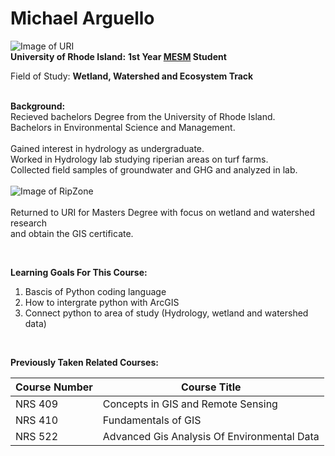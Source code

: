 # Michael Arguello

![Image of URI](https://www.logolynx.com/images/logolynx/10/10e29026ed80bd67e05cb2200a39a490.png)
<br />
**University of Rhode Island:**
**1st Year [MESM](https://web.uri.edu/cels-gradprograms/mesm/#) Student** 

Field of Study: **Wetland, Watershed and Ecosystem Track**<br />
<br />

**Background:**<br />
Recieved bachelors Degree from the University of Rhode Island.<br />
Bachelors in Environmental Science and Management. <br />
<br />
Gained interest in hydrology as undergraduate.<br />
Worked in Hydrology lab studying riperian areas on turf farms.<br />
Collected field samples of groundwater and GHG and analyzed in lab. <br />
<br />
![Image of RipZone](https://bloximages.newyork1.vip.townnews.com/hampshirereview.com/content/tncms/assets/v3/editorial/b/3c/b3c33a90-ca75-11e5-b9b7-1f05dd3530e1/56b1f968f3958.image.jpg?resize=400%2C247)
<br />
<br />
Returned to URI for Masters Degree with focus on wetland and watershed research <br />
and obtain the GIS certificate.

<br />

**Learning Goals For This Course:** <br />

1. Bascis of Python coding language <br /> 
2. How to intergrate python with ArcGIS <br /> 
3. Connect python to area of study (Hydrology, wetland and watershed data)

<br />

**Previously Taken Related Courses:**
<br />

Course Number | Course Title
------------ | -------------
NRS 409 | Concepts in GIS and Remote Sensing
NRS 410 | Fundamentals of GIS
NRS 522 | Advanced Gis Analysis Of Environmental Data
